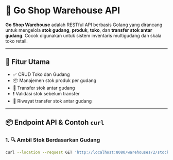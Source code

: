 # 🏪 Go Shop Warehouse API

**Go Shop Warehouse** adalah RESTful API berbasis Golang yang dirancang untuk mengelola **stok gudang**, **produk**, **toko**, dan **transfer stok antar gudang**. Cocok digunakan untuk sistem inventaris multigudang dan skala toko retail.

---

## 🚀 Fitur Utama

- ✅ CRUD Toko dan Gudang
- 📦 Manajemen stok produk per gudang
- 🔄 Transfer stok antar gudang
- ❗ Validasi stok sebelum transfer
- 📅 Riwayat transfer stok antar gudang

---

## 📦 Endpoint API & Contoh `curl`

### 1. 🔍 Ambil Stok Berdasarkan Gudang
```bash
curl --location --request GET 'http://localhost:8080/warehouses/2/stocks'
